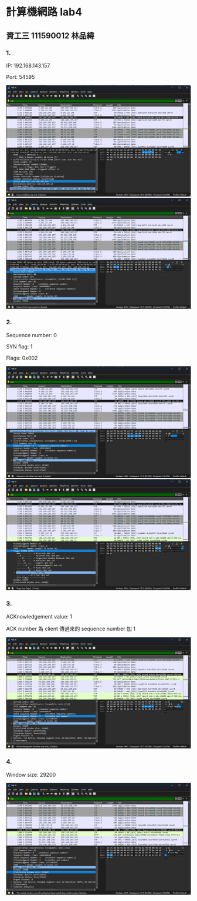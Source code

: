 # 計算機網路 lab4

## 資工三 111590012 林品緯

### 1.

IP: 192.168.143.157

Port: 54595

![](image.png)
![](image-1.png)

### 2.

Sequence number: 0

SYN flag: 1

Flags: 0x002

![](image-2.png)
![](image-3.png)

### 3.

ACKnowledgement value: 1

ACK number 為 client 傳過來的 sequence number 加 1

![](image-4.png)

### 4.

Window size: 29200

![](image-5.png)
